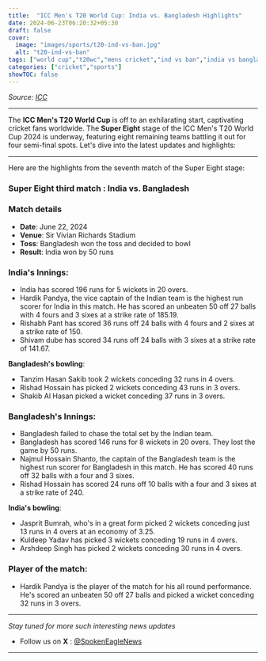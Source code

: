 ```yaml
---
title:  "ICC Men's T20 World Cup: India vs. Bangladesh Highlights"
date: 2024-06-23T06:20:32+05:30
draft: false
cover:
  image: "images/sports/t20-ind-vs-ban.jpg"
  alt: "t20-ind-vs-ban"
tags: ["world cup","t20wc","mens cricket","ind vs ban","india vs bangladesh","super eight"]
categories: ["cricket","sports"]
showTOC: false
---
```

_Source: [ICC](https://x.com/ICC)_

---

The **ICC Men's T20 World Cup** is off to an exhilarating start, captivating cricket fans worldwide.
The **Super Eight** stage of the ICC Men's T20 World Cup 2024 is underway, featuring eight remaining teams battling it out for four semi-final spots.
Let's dive into the latest updates and highlights:

---

Here are the highlights from the seventh match of the Super Eight stage:

### Super Eight third match : India vs. Bangladesh

### Match details
- **Date**: June 22, 2024
- **Venue**: Sir Vivian Richards Stadium
- **Toss**: Bangladesh won the toss and decided to bowl
- **Result**: India won by 50 runs

### India's Innings:
- India has scored 196 runs for 5 wickets in 20 overs.
- Hardik Pandya, the vice captain of the Indian team is the highest run scorer for India in this match. He has scored an unbeaten 50 off 27 balls with 4 fours and 3 sixes at a strike rate of 185.19.
- Rishabh Pant has scored 36 runs off 24 balls with 4 fours and 2 sixes at a strike rate of 150.
- Shivam dube has scored 34 runs off 24 balls with 3 sixes at a strike rate of 141.67.

**Bangladesh's bowling**:
- Tanzim Hasan Sakib took 2 wickets conceding 32 runs in 4 overs.
- Rishad Hossain has picked 2 wickets conceding 43 runs in 3 overs.
- Shakib Al Hasan picked a wicket conceding 37 runs in 3 overs.

### Bangladesh's Innings:
- Bangladesh failed to chase the total set by the Indian team.
- Bangladesh has scored 146 runs for 8 wickets in 20 overs. They lost the game by 50 runs.
- Najmul Hossain Shanto, the captain of the Bangladesh team is the highest run scorer for Bangladesh in this match. He has scored 40 runs off 32 balls with a four and 3 sixes.
- Rishad Hossain has scored 24 runs off 10 balls with a four and 3 sixes at a strike rate of 240.

**India's bowling**:
- Jasprit Bumrah, who's in a great form picked 2 wickets conceding just 13 runs in 4 overs at an economy of 3.25.
- Kuldeep Yadav has picked 3 wickets conceding 19 runs in 4 overs.
- Arshdeep Singh has picked 2 wickets conceding 30 runs in 4 overs.

### Player of the match:
- Hardik Pandya is the player of the match for his all round performance. He's scored an unbeaten 50 off 27 balls and picked a wicket conceding 32 runs in 3 overs.

---

_Stay tuned for more such interesting news updates_
- Follow us on **X** : [@SpokenEagleNews](https://x.com/SpokenEagleNews?t=YP2NMSxVIYUbD9VoQukz8g&s=08)

---